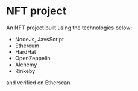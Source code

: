 # NFT project

An NFT project built using the technologies below:

- NodeJs, JavsScript
- Ethereum
- HardHat
- OpenZeppelin
- Alchemy
- Rinkeby

and verified on Etherscan.


